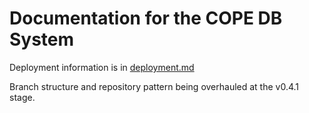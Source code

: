 # Documentation for the COPE DB System

Deployment information is in [deployment.md]()

Branch structure and repository pattern being overhauled at the v0.4.1 stage.
